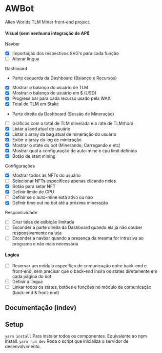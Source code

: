 # AWBot
Alien Worlds TLM Miner front-end project.

#### Visual (sem nenhuma integração de API)
Navbar
- [x] Importação dos respectivos SVG's para cada função
- [ ] Alterar língua

Dashboard
- Parte esquerda da Dashboard (Balanço e Recursos)
- [x] Mostrar o balanço do usuário de TLM
- [x] Mostrar o balanço do usuário em $ (USD)
- [x] Progress bar para cada recurso usado pela WAX
- [x] Total de TLM em Stake
- Parte direita da Dashboard (Sessão de Mineração)
- [ ] Gráficos com o total de TLM minerada e o rate de TLM/hora 
- [x] Listar a land atual do usuário
- [x] Listar o array da bag atual de mineração do usuário
- [x] Exibir o array do log de mineração 
- [x] Mostrar o state do bot (Minerando, Carregando e etc)
- [x] Mostrar qual a configuração de auto-mine e cpu limit definida
- [x] Botão de start mining

Configurações 
- [x] Mostrar todos as NFTs do usuário
- [ ] Selecionar NFTs específicos apenas clicando neles
- [x] Botão para setar NFT
- [x] Definir limite de CPU
- [ ] Definir se o auto-mine está ativo ou não
- [x] Definir time out no bot até a próxima mineração

Responsividade
- [ ] Criar telas de exibição limitada
- [ ] Esconder a parte direita da Dashboard quando ela já não couber responsivamente na tela
- [ ] Esconder a navbar quando a presença da mesma for intrusiva ao programa e não mais necessária

#### Lógica
- [ ] Reservar um módulo específico de comunicação entre back-end e front-end, sem precisar que o back-end insira os states diretamente em cada página do bot
- [ ] Definir a língua
- [ ] Linkar todos os states, botões e funções no módulo de comunicação (back-end & front-end)

## Documentação (indev)

## Setup
`yarn install`
Para instalar todos os componentes. Equivalente ao npm install.
`yarn run dev`
Roda o script que inicializa o servidor de desenvolvimento.

